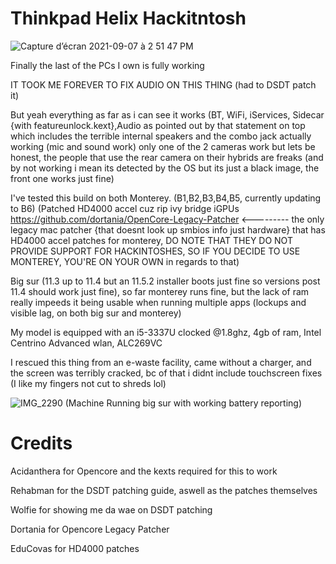 # Thinkpad Helix Hackitntosh

![Capture d’écran 2021-09-07 à 2 51 47 PM](https://user-images.githubusercontent.com/76212533/132409347-6f81b2fe-140f-4830-9ad9-5a9b480e361f.png)

Finally the last of the PCs I own is fully working

IT TOOK ME FOREVER TO FIX AUDIO ON THIS THING (had to DSDT patch it)

But yeah everything as far as i can see it works (BT, WiFi, iServices, Sidecar {with featureunlock.kext},Audio as pointed out by that statement on top which includes the terrible internal speakers and the combo jack actually working (mic and sound work) only one of the 2 cameras work but lets be honest, the people that use the rear camera on their hybrids are freaks (and by not working i mean its detected by the OS but its just a black image, the front one works just fine)

I've tested this build on both Monterey. (B1,B2,B3,B4,B5, currently updating to B6) (Patched HD4000 accel cuz rip ivy bridge iGPUs  https://github.com/dortania/OpenCore-Legacy-Patcher <--------- the only legacy mac patcher {that doesnt look up smbios info just hardware} that has HD4000 accel patches for monterey, DO NOTE THAT THEY DO NOT PROVIDE SUPPORT FOR HACKINTOSHES, SO IF YOU DECIDE TO USE MONTEREY, YOU'RE ON YOUR OWN in regards to that) 

Big sur (11.3 up to 11.4 but an 11.5.2 installer boots just fine so versions post 11.4 should work just fine), so far monterey runs fine, but the lack of ram really impeeds it being usable when running multiple apps (lockups and visible lag, on both big sur and monterey)

My model is equipped with an i5-3337U clocked @1.8ghz, 4gb of ram, Intel Centrino Advanced wlan, ALC269VC

I rescued this thing from an e-waste facility, came without a charger, and the screen was terribly cracked, bc of that i didnt include touchscreen fixes (I like my fingers not cut to shreds lol) 

![IMG_2290](https://user-images.githubusercontent.com/76212533/132410536-d33f82f0-ea2b-4953-b93f-5f179d7ba565.JPG)
(Machine Running big sur with working battery reporting)


# Credits

Acidanthera for Opencore and the kexts required for this to work

Rehabman for the DSDT patching guide, aswell as the patches themselves

Wolfie for showing me da wae on DSDT patching

Dortania for Opencore Legacy Patcher

EduCovas for HD4000 patches 

